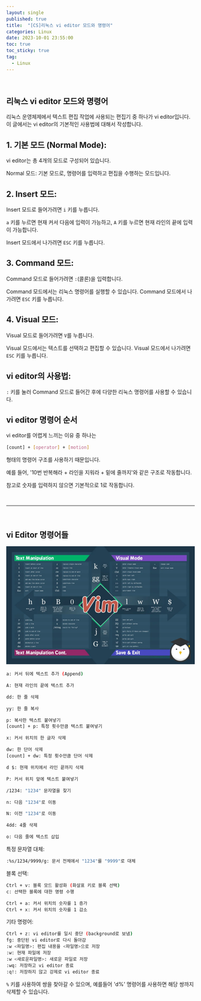 ```yaml
---
layout: single
published: true
title:  "[CS]리눅스 vi editor 모드와 명령어"
categories: Linux
date: 2023-10-01 23:55:00
toc: true
toc_sticky: true
tag:   
  - Linux
---
```


<br>

## 리눅스 vi editor 모드와 명령어

리눅스 운영체제에서 텍스트 편집 작업에 사용되는 편집기 중 하나가 vi editor입니다. 이 글에서는 vi editor의 기본적인 사용법에 대해서 작성합니다.

## 1. 기본 모드 (Normal Mode):

vi editor는 총 4개의 모드로 구성되어 있습니다.

Normal 모드: 기본 모드로, 명령어를 입력하고 편집을 수행하는 모드입니다.

## 2. Insert 모드:
Insert 모드로 들어가려면 `i` 키를 누릅니다.

`a` 키를 누르면 현재 커서 다음에 입력이 가능하고, `A` 키를 누르면 현재 라인의 끝에 입력이 가능합니다.

Insert 모드에서 나가려면 `ESC` 키를 누릅니다.

## 3. Command 모드:

Command 모드로 들어가려면 `:`(콜론)을 입력합니다.

Command 모드에서는 리눅스 명령어를 실행할 수 있습니다.
Command 모드에서 나가려면 `ESC` 키를 누릅니다.
## 4. Visual 모드:
Visual 모드로 들어가려면 `V`를 누릅니다.

Visual 모드에서는 텍스트를 선택하고 편집할 수 있습니다.
Visual 모드에서 나가려면 `ESC` 키를 누릅니다.

## vi editor의 사용법:

`:` 키를 눌러 Command 모드로 들어간 후에 다양한 리눅스 명령어를 사용할 수 있습니다.


## vi editor 명령어 순서

vi editor를 어렵게 느끼는 이유 중 하나는 
```bash
[count] + [operator] + [motion]
```
형태의 명령어 구조를 사용하기 때문입니다.

예를 들어, '10번 반복해라 + 라인을 지워라 + 밑에 줄까지'와 같은 구조로 작동합니다.

참고로 숫자를 입력하지 않으면 기본적으로 1로 작동합니다.

<br>

---
<br>



## vi Editor 명령어들

![Alt text](image.png)


```bash
a: 커서 뒤에 텍스트 추가 (Append)
```
```bash
A: 현재 라인의 끝에 텍스트 추가
```
```bash
dd: 한 줄 삭제
```
```bash
yy: 한 줄 복사
```
```bash
p: 복사한 텍스트 붙여넣기
[count] + p: 특정 횟수만큼 텍스트 붙여넣기
```
```bash
x: 커서 위치의 한 글자 삭제
```
```bash
dw: 한 단어 삭제
[count] + dw: 특정 횟수만큼 단어 삭제
```
```bash
d $: 현재 위치에서 라인 끝까지 삭제
```
```bash
P: 커서 위치 앞에 텍스트 붙여넣기
```
```bash
/1234: "1234" 문자열을 찾기
```
```bash
n: 다음 "1234"로 이동
```
```bash
N: 이전 "1234"로 이동
```
```bash
4dd: 4줄 삭제
```
```bash
o: 다음 줄에 텍스트 삽입
```


특정 문자열 대체:

```bash
:%s/1234/9999/g: 문서 전체에서 "1234"를 "9999"로 대체
```

블록 선택:
```bash
Ctrl + v: 블록 모드 활성화 (화살표 키로 블록 선택)
c: 선택한 블록에 대한 명령 수행
```
```bash
Ctrl + a: 커서 위치의 숫자를 1 증가
Ctrl + x: 커서 위치의 숫자를 1 감소
```

기타 명령어:
```bash
Ctrl + z: vi editor를 일시 중단 (background로 보냄)
fg: 중단된 vi editor로 다시 돌아감
:w <파일명>: 편집 내용을 <파일명>으로 저장
:w: 현재 파일에 저장
:w <새로운파일명>: 새로운 파일로 저장
:wq: 저장하고 vi editor 종료
:q!: 저장하지 않고 강제로 vi editor 종료
```

`%` 키를 사용하여 쌍을 찾아갈 수 있으며, 예를들어 'd%' 명령어를 사용하면 해당 쌍까지 삭제할 수 있습니다.
